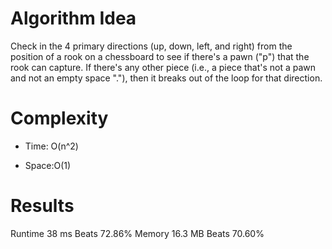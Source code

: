 # Algorithm Idea

Check in the 4 primary directions (up, down, left, and right) from the position of a rook on a chessboard to see if there's a pawn ("p") that the rook can capture. If there's any other piece (i.e., a piece that's not a pawn and not an empty space "."), then it breaks out of the loop for that direction.

# Complexity

- Time: O(n^2)

- Space:O(1)

# Results

Runtime
38 ms
Beats
72.86%
Memory
16.3 MB
Beats
70.60%
